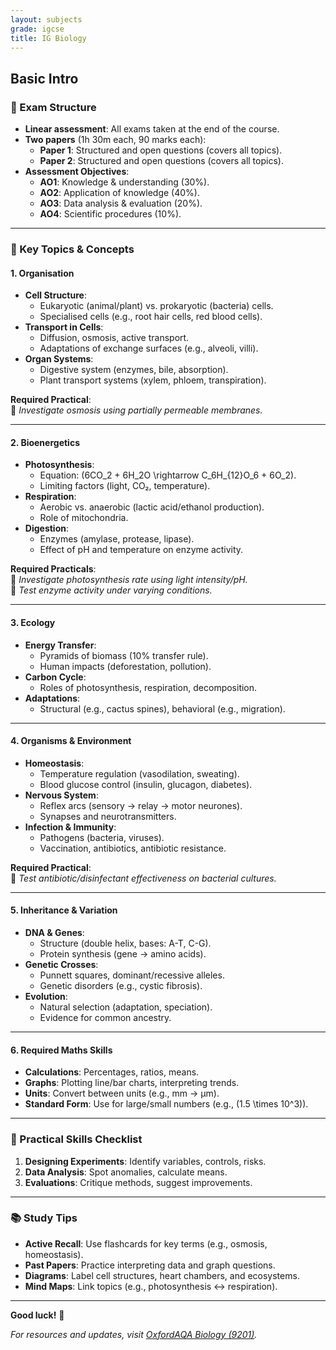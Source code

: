 ```yaml
---
layout: subjects
grade: igcse
title: IG Biology
---
```


## Basic Intro

### 📝 Exam Structure
- **Linear assessment**: All exams taken at the end of the course.
- **Two papers** (1h 30m each, 90 marks each):
  - **Paper 1**: Structured and open questions (covers all topics).
  - **Paper 2**: Structured and open questions (covers all topics).
- **Assessment Objectives**:
  - **AO1**: Knowledge & understanding (30%).
  - **AO2**: Application of knowledge (40%).
  - **AO3**: Data analysis & evaluation (20%).
  - **AO4**: Scientific procedures (10%).

---

### 🌱 Key Topics & Concepts

#### 1. **Organisation**
- **Cell Structure**:
  - Eukaryotic (animal/plant) vs. prokaryotic (bacteria) cells.
  - Specialised cells (e.g., root hair cells, red blood cells).
- **Transport in Cells**:
  - Diffusion, osmosis, active transport.
  - Adaptations of exchange surfaces (e.g., alveoli, villi).
- **Organ Systems**:
  - Digestive system (enzymes, bile, absorption).
  - Plant transport systems (xylem, phloem, transpiration).

**Required Practical**:  
🔬 *Investigate osmosis using partially permeable membranes.*

---

#### 2. **Bioenergetics**
- **Photosynthesis**:
  - Equation: \(6CO_2 + 6H_2O \rightarrow C_6H_{12}O_6 + 6O_2\).
  - Limiting factors (light, CO₂, temperature).
- **Respiration**:
  - Aerobic vs. anaerobic (lactic acid/ethanol production).
  - Role of mitochondria.
- **Digestion**:
  - Enzymes (amylase, protease, lipase).
  - Effect of pH and temperature on enzyme activity.

**Required Practicals**:  
🔬 *Investigate photosynthesis rate using light intensity/pH.*  
🔬 *Test enzyme activity under varying conditions.*

---

#### 3. **Ecology**
- **Energy Transfer**:
  - Pyramids of biomass (10% transfer rule).
  - Human impacts (deforestation, pollution).
- **Carbon Cycle**:
  - Roles of photosynthesis, respiration, decomposition.
- **Adaptations**:
  - Structural (e.g., cactus spines), behavioral (e.g., migration).

---

#### 4. **Organisms & Environment**
- **Homeostasis**:
  - Temperature regulation (vasodilation, sweating).
  - Blood glucose control (insulin, glucagon, diabetes).
- **Nervous System**:
  - Reflex arcs (sensory → relay → motor neurones).
  - Synapses and neurotransmitters.
- **Infection & Immunity**:
  - Pathogens (bacteria, viruses).
  - Vaccination, antibiotics, antibiotic resistance.

**Required Practical**:  
🔬 *Test antibiotic/disinfectant effectiveness on bacterial cultures.*

---

#### 5. **Inheritance & Variation**
- **DNA & Genes**:
  - Structure (double helix, bases: A-T, C-G).
  - Protein synthesis (gene → amino acids).
- **Genetic Crosses**:
  - Punnett squares, dominant/recessive alleles.
  - Genetic disorders (e.g., cystic fibrosis).
- **Evolution**:
  - Natural selection (adaptation, speciation).
  - Evidence for common ancestry.

---

#### 6. **Required Maths Skills**
- **Calculations**: Percentages, ratios, means.
- **Graphs**: Plotting line/bar charts, interpreting trends.
- **Units**: Convert between units (e.g., mm → μm).
- **Standard Form**: Use for large/small numbers (e.g., \(1.5 \times 10^3\)).

---

### 🧪 Practical Skills Checklist
1. **Designing Experiments**: Identify variables, controls, risks.
2. **Data Analysis**: Spot anomalies, calculate means.
3. **Evaluations**: Critique methods, suggest improvements.

---

### 📚 Study Tips
- **Active Recall**: Use flashcards for key terms (e.g., osmosis, homeostasis).
- **Past Papers**: Practice interpreting data and graph questions.
- **Diagrams**: Label cell structures, heart chambers, and ecosystems.
- **Mind Maps**: Link topics (e.g., photosynthesis ↔ respiration).

---

**Good luck!** 🌟

*For resources and updates, visit [OxfordAQA Biology (9201)](https://oxfordaqa.com/9201).*
